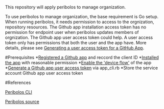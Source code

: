 This repository will apply peribolos to manage organization.


To use peribolos to manage organization, the base requirement is Go setup.
When running peribolos, it needs permission to access to the orgnization,
repository resources. The Github app installation access token has no
permission for endpoint user when peribolos updates members of orgnization.
The Github app user access token could help. A user access token only has
permissions that both the user and the app have. More details, please see
[Generating a user access token for a GitHub App](https://docs.github.com/en/apps/creating-github-apps/authenticating-with-a-github-app/generating-a-user-access-token-for-a-github-app).


#Prerequisites
*[Registered a Github app](https://docs.github.com/en/apps/creating-github-apps/registering-a-github-app/registering-a-github-app) and reccord the client ID
*[Installed the app](https://docs.github.com/en/apps/using-github-apps/installing-your-own-github-app) with reasonable permission
*[Enable the 'device flow'](https://docs.github.com/en/apps/creating-github-apps/writing-code-for-a-github-app/building-a-cli-with-a-github-app#about-device-flow-and-user-access-tokens) of the app
*[Generate a Github app user access token](https://docs.github.com/en/apps/creating-github-apps/writing-code-for-a-github-app/building-a-cli-with-a-github-app#write-the-cli) via app_cli.rb
*Store the service account Github app user access token

#References


[Peribolos CLI](https://docs.prow.k8s.io/docs/components/cli-tools/peribolos/)


[Peribolos source](https://github.com/kubernetes-sigs/prow/tree/main/cmd/peribolos)
